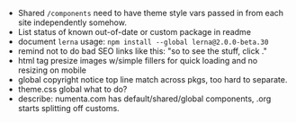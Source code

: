 - Shared `/components` need to have theme style vars passed in from each site
  independently somehow.
- List status of known out-of-date or custom package in readme
- document `lerna` usage: `npm install --global lerna@2.0.0-beta.30`
- remind not to do bad SEO links like this: "so to see the stuff, click <here>."
- html tag presize images w/simple fillers for quick loading and
  no resizing on mobile
- global copyright notice top line match across pkgs, too hard to separate.
- theme.css global what to do?
- describe: numenta.com has default/shared/global components, .org starts splitting
  off customs.
